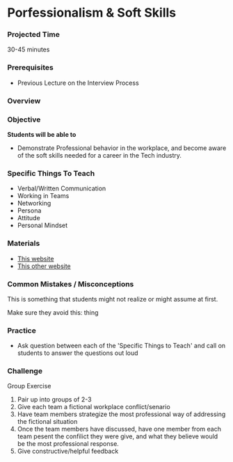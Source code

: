 # Porfessionalism & Soft Skills

### Projected Time
30-45 minutes

### Prerequisites
- Previous Lecture on the Interview Process


### Overview


### Objective
**Students will be able to** 
- Demonstrate Professional behavior in the workplace, and become aware of the soft skills needed for a career in the Tech industry. 

### Specific Things To Teach
- Verbal/Written Communication
- Working in Teams
- Networking
- Persona
- Attitude
- Personal Mindset

### Materials

- [This website](example.com)
- [This other website](otherexample.com)


### Common Mistakes / Misconceptions

This is something that students might not realize or might assume at first.

Make sure they avoid this: thing



### Practice
- Ask question between each of the 'Specific Things to Teach' and call on students to answer the questions out loud


### Challenge

Group Exercise
1. Pair up into groups of 2-3
2. Give each team a fictional workplace conflict/senario
3. Have team members strategize the most professional way of addressing the fictional situation
4. Once the team members have discussed, have one member from each team pesent the confilict they were give, and what they believe would be the most professional response. 
5. Give constructive/helpful feedback


